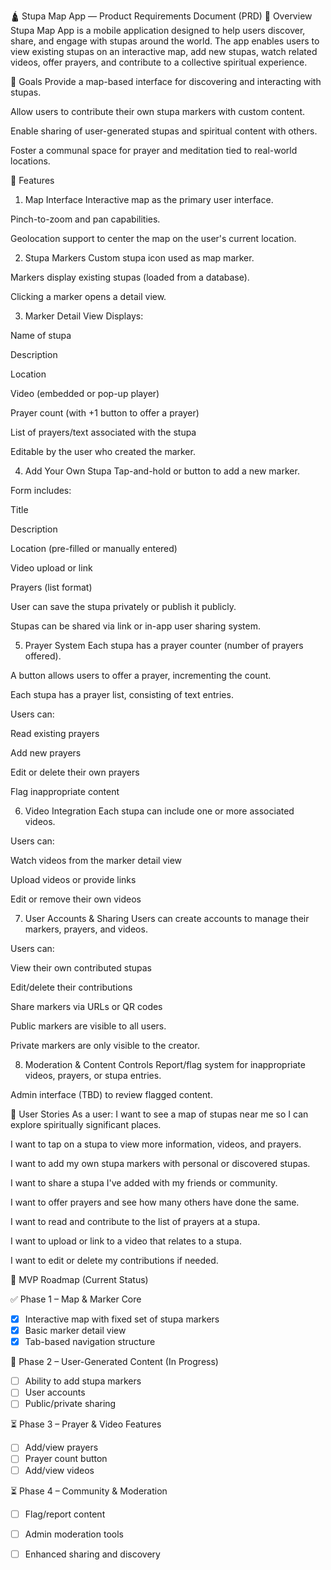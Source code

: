 🛕 Stupa Map App — Product Requirements Document (PRD)
📄 Overview
Stupa Map App is a mobile application designed to help users discover, share, and engage with stupas around the world. The app enables users to view existing stupas on an interactive map, add new stupas, watch related videos, offer prayers, and contribute to a collective spiritual experience.

🎯 Goals
Provide a map-based interface for discovering and interacting with stupas.

Allow users to contribute their own stupa markers with custom content.

Enable sharing of user-generated stupas and spiritual content with others.

Foster a communal space for prayer and meditation tied to real-world locations.

🧩 Features
1. Map Interface
Interactive map as the primary user interface.

Pinch-to-zoom and pan capabilities.

Geolocation support to center the map on the user's current location.

2. Stupa Markers
Custom stupa icon used as map marker.

Markers display existing stupas (loaded from a database).

Clicking a marker opens a detail view.

3. Marker Detail View
Displays:

Name of stupa

Description

Location

Video (embedded or pop-up player)

Prayer count (with +1 button to offer a prayer)

List of prayers/text associated with the stupa

Editable by the user who created the marker.

4. Add Your Own Stupa
Tap-and-hold or button to add a new marker.

Form includes:

Title

Description

Location (pre-filled or manually entered)

Video upload or link

Prayers (list format)

User can save the stupa privately or publish it publicly.

Stupas can be shared via link or in-app user sharing system.

5. Prayer System
Each stupa has a prayer counter (number of prayers offered).

A button allows users to offer a prayer, incrementing the count.

Each stupa has a prayer list, consisting of text entries.

Users can:

Read existing prayers

Add new prayers

Edit or delete their own prayers

Flag inappropriate content

6. Video Integration
Each stupa can include one or more associated videos.

Users can:

Watch videos from the marker detail view

Upload videos or provide links

Edit or remove their own videos

7. User Accounts & Sharing
Users can create accounts to manage their markers, prayers, and videos.

Users can:

View their own contributed stupas

Edit/delete their contributions

Share markers via URLs or QR codes

Public markers are visible to all users.

Private markers are only visible to the creator.

8. Moderation & Content Controls
Report/flag system for inappropriate videos, prayers, or stupa entries.

Admin interface (TBD) to review flagged content.

📱 User Stories
As a user:
I want to see a map of stupas near me so I can explore spiritually significant places.

I want to tap on a stupa to view more information, videos, and prayers.

I want to add my own stupa markers with personal or discovered stupas.

I want to share a stupa I've added with my friends or community.

I want to offer prayers and see how many others have done the same.

I want to read and contribute to the list of prayers at a stupa.

I want to upload or link to a video that relates to a stupa.

I want to edit or delete my contributions if needed.

📆 MVP Roadmap (Current Status)

✅ Phase 1 – Map & Marker Core
- [x] Interactive map with fixed set of stupa markers
- [x] Basic marker detail view
- [x] Tab-based navigation structure

🔄 Phase 2 – User-Generated Content (In Progress)
- [ ] Ability to add stupa markers
- [ ] User accounts
- [ ] Public/private sharing

⏳ Phase 3 – Prayer & Video Features
- [ ] Add/view prayers
- [ ] Prayer count button
- [ ] Add/view videos

⏳ Phase 4 – Community & Moderation
- [ ] Flag/report content
- [ ] Admin moderation tools
- [ ] Enhanced sharing and discovery

